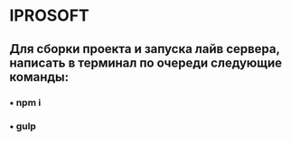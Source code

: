 # IPROSOFT

## Для сборки проекта и запуска лайв сервера, написать в терминал по очереди следующие команды:
### • npm i
### • gulp
